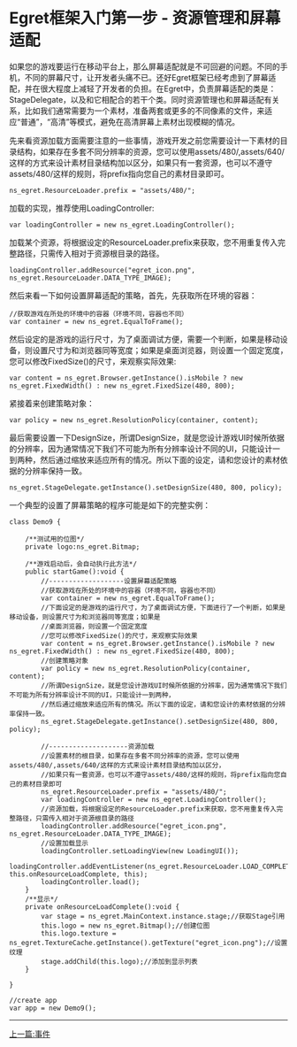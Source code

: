 Egret框架入门第一步 - 资源管理和屏幕适配
===============

如果您的游戏要运行在移动平台上，那么屏幕适配就是不可回避的问题。不同的手机，不同的屏幕尺寸，让开发者头痛不已。还好Egret框架已经考虑到了屏幕适配，并在很大程度上减轻了开发者的负担。在Egret中，负责屏幕适配的类是：StageDelegate，以及和它相配合的若干个类。同时资源管理也和屏幕适配有关系，比如我们通常需要为一个素材，准备两套或更多的不同像素的文件，来适应“普通”，“高清”等模式，避免在高清屏幕上素材出现模糊的情况。

先来看资源加载方面需要注意的一些事情，游戏开发之前您需要设计一下素材的目录结构，如果存在多套不同分辨率的资源，您可以使用assets/480/,assets/640/这样的方式来设计素材目录结构加以区分，如果只有一套资源，也可以不遵守assets/480/这样的规则，将prefix指向您自己的素材目录即可。

```
ns_egret.ResourceLoader.prefix = "assets/480/";
```

加载的实现，推荐使用LoadingController:

```
var loadingController = new ns_egret.LoadingController();
```

加载某个资源，将根据设定的ResourceLoader.prefix来获取，您不用重复传入完整路径，只需传入相对于资源根目录的路径。
```
loadingController.addResource("egret_icon.png", ns_egret.ResourceLoader.DATA_TYPE_IMAGE);
```

然后来看一下如何设置屏幕适配的策略，首先，先获取所在环境的容器：

```
//获取游戏在所处的环境中的容器（环境不同，容器也不同）
var container = new ns_egret.EqualToFrame();
```

然后设定的是游戏的运行尺寸，为了桌面调试方便，需要一个判断，如果是移动设备，则设置尺寸为和浏览器同等宽度；如果是桌面浏览器，则设置一个固定宽度，您可以修改FixedSize()的尺寸，来观察实际效果:

```
var content = ns_egret.Browser.getInstance().isMobile ? new ns_egret.FixedWidth() : new ns_egret.FixedSize(480, 800);
```

紧接着来创建策略对象：

```
var policy = new ns_egret.ResolutionPolicy(container, content);
```

最后需要设置一下DesignSize，所谓DesignSize，就是您设计游戏UI时候所依据的分辨率，因为通常情况下我们不可能为所有分辨率设计不同的UI，只能设计一到两种，然后通过缩放来适应所有的情况。所以下面的设定，请和您设计的素材依据的分辨率保持一致。

```
ns_egret.StageDelegate.getInstance().setDesignSize(480, 800, policy);
```

一个典型的设置了屏幕策略的程序可能是如下的完整实例：

```
class Demo9 {

    /**测试用的位图*/
    private logo:ns_egret.Bitmap;

    /**游戏启动后，会自动执行此方法*/
    public startGame():void {
        //-------------------设置屏幕适配策略
        //获取游戏在所处的环境中的容器（环境不同，容器也不同）
        var container = new ns_egret.EqualToFrame();
        //下面设定的是游戏的运行尺寸，为了桌面调试方便，下面进行了一个判断，如果是移动设备，则设置尺寸为和浏览器同等宽度；如果是
        //桌面浏览器，则设置一个固定宽度
        //您可以修改FixedSize()的尺寸，来观察实际效果
        var content = ns_egret.Browser.getInstance().isMobile ? new ns_egret.FixedWidth() : new ns_egret.FixedSize(480, 800);
        //创建策略对象
        var policy = new ns_egret.ResolutionPolicy(container, content);
        //所谓DesignSize，就是您设计游戏UI时候所依据的分辨率，因为通常情况下我们不可能为所有分辨率设计不同的UI，只能设计一到两种，
        //然后通过缩放来适应所有的情况。所以下面的设定，请和您设计的素材依据的分辨率保持一致。
        ns_egret.StageDelegate.getInstance().setDesignSize(480, 800, policy);

        //--------------------资源加载
        //设置素材的根目录，如果存在多套不同分辨率的资源，您可以使用assets/480/,assets/640/这样的方式来设计素材目录结构加以区分，
        //如果只有一套资源，也可以不遵守assets/480/这样的规则，将prefix指向您自己的素材目录即可
        ns_egret.ResourceLoader.prefix = "assets/480/";
        var loadingController = new ns_egret.LoadingController();
        //资源加载，将根据设定的ResourceLoader.prefix来获取，您不用重复传入完整路径，只需传入相对于资源根目录的路径
        loadingController.addResource("egret_icon.png", ns_egret.ResourceLoader.DATA_TYPE_IMAGE);
        //设置加载显示
        loadingController.setLoadingView(new LoadingUI());
        loadingController.addEventListener(ns_egret.ResourceLoader.LOAD_COMPLETE, this.onResourceLoadComplete, this);
        loadingController.load();
    }
    /**显示*/
    private onResourceLoadComplete():void {
        var stage = ns_egret.MainContext.instance.stage;//获取Stage引用
        this.logo = new ns_egret.Bitmap();//创建位图
        this.logo.texture = ns_egret.TextureCache.getInstance().getTexture("egret_icon.png");//设置纹理
        stage.addChild(this.logo);//添加到显示列表
    }

}

//create app
var app = new Demo9();
```

- - -

[上一篇:事件](https://github.com/NeoGuo/html5-documents/blob/master/egret/08-event.md)
